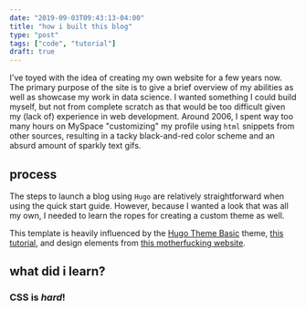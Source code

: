 ```yaml
---
date: "2019-09-03T09:43:13-04:00"
title: "how i built this blog"
type: "post"
tags: ["code", "tutorial"]
draft: true
---
```


I've toyed with the idea of creating my own website for a few years now. The primary purpose of the site is to give a brief overview of my abilities as well as showcase my work in data science. I wanted something I could build myself, but not from complete scratch as that would be too difficult given my (lack of) experience in web development. Around 2006, I spent way too many hours on MySpace "customizing" my profile using `html` snippets from other sources, resulting in a tacky black-and-red color scheme and an absurd amount of sparkly text gifs. 

## process

The steps to launch a blog using `Hugo` are relatively straightforward when using the quick start guide. However, because I wanted a look that was all my own, I needed to learn the ropes for creating a custom theme as well. 

This template is heavily influenced by the [Hugo Theme Basic](https://github.com/siegerts/hugo-theme-basic) theme, [this tutorial](https://zwbetz.com/make-a-hugo-blog-from-scratch/), and design elements from [this motherfucking website](https://perfectmotherfuckingwebsite.com/). 

## what did i learn?

### CSS is *hard*!

